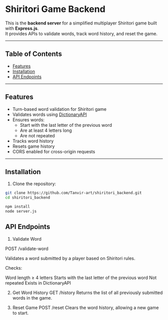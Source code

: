 # Shiritori Game Backend

This is the **backend server** for a simplified multiplayer Shiritori game built with **Express.js**.  
It provides APIs to validate words, track word history, and reset the game.  

---

## **Table of Contents**

- [Features](#features)  
- [Installation](#installation)   
- [API Endpoints](#api-endpoints)   

---

## **Features**

- Turn-based word validation for Shiritori game  
- Validates words using [DictionaryAPI](https://dictionaryapi.dev/)  
- Ensures words:
  - Start with the last letter of the previous word  
  - Are at least 4 letters long  
  - Are not repeated  
- Tracks word history  
- Resets game history  
- CORS enabled for cross-origin requests  

---

## **Installation**

1. Clone the repository:

```bash
git clone https://github.com/Tanvir-art/shiritori_backend.git
cd shiritori_backend
```
```bash
npm install
node server.js
```

## **API Endpoints**
1. Validate Word

POST /validate-word

Validates a word submitted by a player based on Shiritori rules.

Checks:

  Word length ≥ 4 letters
  Starts with the last letter of the previous word
  Not repeated
  Exists in DictionaryAPI   

2. Get Word History
GET /history
Returns the list of all previously submitted words in the game.


3. Reset Game
POST /reset
Clears the word history, allowing a new game to start.
